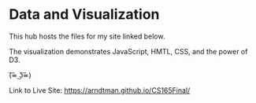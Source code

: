 # Data and Visualization

This hub hosts the files for my site linked below.

The visualization demonstrates JavaScript, HMTL, CSS, and the power of D3. 

(͠≖ ͜ʖ͠≖)
 
 Link to Live Site: https://arndtman.github.io/CS165Final/
